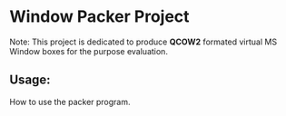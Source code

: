 # Window Packer Project
Note: This project is dedicated to produce **QCOW2** formated virtual MS Window boxes for the purpose evaluation.

 ## Usage:
How to use the packer program. 
